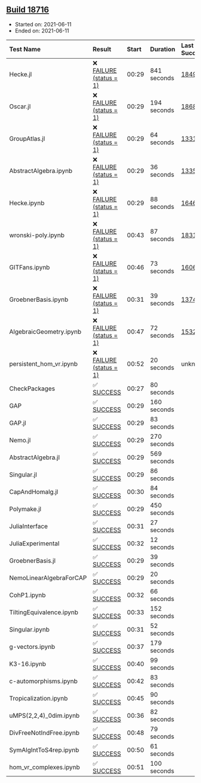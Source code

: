 ## [Build 18716](https://oscarci.mathematik.uni-kl.de/job/oscar/18716/)

* Started on: 2021-06-11
* Ended on: 2021-06-11

| Test Name    | Result | Start | Duration | Last Success | First Failure |
|:-------------|:-------|:------|:---------|:-------------|:--------------|
| Hecke.jl | ❌ [FAILURE (status = 1)](https://oscarci.mathematik.uni-kl.de/job/oscar/18716/artifact/logs/build-18716/Hecke.jl.log) | 00:29 | 841 seconds | [18490](https://oscarci.mathematik.uni-kl.de/job/oscar/18490/) | [18491](https://oscarci.mathematik.uni-kl.de/job/oscar/18491/) |
| Oscar.jl | ❌ [FAILURE (status = 1)](https://oscarci.mathematik.uni-kl.de/job/oscar/18716/artifact/logs/build-18716/Oscar.jl.log) | 00:29 | 194 seconds | [18684](https://oscarci.mathematik.uni-kl.de/job/oscar/18684/) | [18685](https://oscarci.mathematik.uni-kl.de/job/oscar/18685/) |
| GroupAtlas.jl | ❌ [FAILURE (status = 1)](https://oscarci.mathematik.uni-kl.de/job/oscar/18716/artifact/logs/build-18716/GroupAtlas.jl.log) | 00:29 | 64 seconds | [13311](https://oscarci.mathematik.uni-kl.de/job/oscar/13311/) | [13312](https://oscarci.mathematik.uni-kl.de/job/oscar/13312/) |
| AbstractAlgebra.ipynb | ❌ [FAILURE (status = 1)](https://oscarci.mathematik.uni-kl.de/job/oscar/18716/artifact/logs/build-18716/AbstractAlgebra.ipynb.log) | 00:29 | 36 seconds | [13355](https://oscarci.mathematik.uni-kl.de/job/oscar/13355/) | [13356](https://oscarci.mathematik.uni-kl.de/job/oscar/13356/) |
| Hecke.ipynb | ❌ [FAILURE (status = 1)](https://oscarci.mathematik.uni-kl.de/job/oscar/18716/artifact/logs/build-18716/Hecke.ipynb.log) | 00:29 | 88 seconds | [16463](https://oscarci.mathematik.uni-kl.de/job/oscar/16463/) | [16464](https://oscarci.mathematik.uni-kl.de/job/oscar/16464/) |
| wronski-poly.ipynb | ❌ [FAILURE (status = 1)](https://oscarci.mathematik.uni-kl.de/job/oscar/18716/artifact/logs/build-18716/wronski-poly.ipynb.log) | 00:43 | 87 seconds | [18314](https://oscarci.mathematik.uni-kl.de/job/oscar/18314/) | [18315](https://oscarci.mathematik.uni-kl.de/job/oscar/18315/) |
| GITFans.ipynb | ❌ [FAILURE (status = 1)](https://oscarci.mathematik.uni-kl.de/job/oscar/18716/artifact/logs/build-18716/GITFans.ipynb.log) | 00:46 | 73 seconds | [16068](https://oscarci.mathematik.uni-kl.de/job/oscar/16068/) | [16069](https://oscarci.mathematik.uni-kl.de/job/oscar/16069/) |
| GroebnerBasis.ipynb | ❌ [FAILURE (status = 1)](https://oscarci.mathematik.uni-kl.de/job/oscar/18716/artifact/logs/build-18716/GroebnerBasis.ipynb.log) | 00:31 | 39 seconds | [13748](https://oscarci.mathematik.uni-kl.de/job/oscar/13748/) | [13749](https://oscarci.mathematik.uni-kl.de/job/oscar/13749/) |
| AlgebraicGeometry.ipynb | ❌ [FAILURE (status = 1)](https://oscarci.mathematik.uni-kl.de/job/oscar/18716/artifact/logs/build-18716/AlgebraicGeometry.ipynb.log) | 00:47 | 72 seconds | [15322](https://oscarci.mathematik.uni-kl.de/job/oscar/15322/) | [15323](https://oscarci.mathematik.uni-kl.de/job/oscar/15323/) |
| persistent_hom_vr.ipynb | ❌ [FAILURE (status = 1)](https://oscarci.mathematik.uni-kl.de/job/oscar/18716/artifact/logs/build-18716/persistent_hom_vr.ipynb.log) | 00:52 | 20 seconds | unknown | unknown |
| CheckPackages | ✅ [SUCCESS](https://oscarci.mathematik.uni-kl.de/job/oscar/18716/artifact/logs/build-18716/CheckPackages.log) | 00:27 | 80 seconds |  |  |
| GAP | ✅ [SUCCESS](https://oscarci.mathematik.uni-kl.de/job/oscar/18716/artifact/logs/build-18716/GAP.log) | 00:29 | 160 seconds |  |  |
| GAP.jl | ✅ [SUCCESS](https://oscarci.mathematik.uni-kl.de/job/oscar/18716/artifact/logs/build-18716/GAP.jl.log) | 00:29 | 83 seconds |  |  |
| Nemo.jl | ✅ [SUCCESS](https://oscarci.mathematik.uni-kl.de/job/oscar/18716/artifact/logs/build-18716/Nemo.jl.log) | 00:29 | 270 seconds |  |  |
| AbstractAlgebra.jl | ✅ [SUCCESS](https://oscarci.mathematik.uni-kl.de/job/oscar/18716/artifact/logs/build-18716/AbstractAlgebra.jl.log) | 00:29 | 569 seconds |  |  |
| Singular.jl | ✅ [SUCCESS](https://oscarci.mathematik.uni-kl.de/job/oscar/18716/artifact/logs/build-18716/Singular.jl.log) | 00:29 | 86 seconds |  |  |
| CapAndHomalg.jl | ✅ [SUCCESS](https://oscarci.mathematik.uni-kl.de/job/oscar/18716/artifact/logs/build-18716/CapAndHomalg.jl.log) | 00:30 | 84 seconds |  |  |
| Polymake.jl | ✅ [SUCCESS](https://oscarci.mathematik.uni-kl.de/job/oscar/18716/artifact/logs/build-18716/Polymake.jl.log) | 00:29 | 450 seconds |  |  |
| JuliaInterface | ✅ [SUCCESS](https://oscarci.mathematik.uni-kl.de/job/oscar/18716/artifact/logs/build-18716/JuliaInterface.log) | 00:31 | 27 seconds |  |  |
| JuliaExperimental | ✅ [SUCCESS](https://oscarci.mathematik.uni-kl.de/job/oscar/18716/artifact/logs/build-18716/JuliaExperimental.log) | 00:32 | 12 seconds |  |  |
| GroebnerBasis.jl | ✅ [SUCCESS](https://oscarci.mathematik.uni-kl.de/job/oscar/18716/artifact/logs/build-18716/GroebnerBasis.jl.log) | 00:29 | 39 seconds |  |  |
| NemoLinearAlgebraForCAP | ✅ [SUCCESS](https://oscarci.mathematik.uni-kl.de/job/oscar/18716/artifact/logs/build-18716/NemoLinearAlgebraForCAP.log) | 00:29 | 20 seconds |  |  |
| CohP1.ipynb | ✅ [SUCCESS](https://oscarci.mathematik.uni-kl.de/job/oscar/18716/artifact/logs/build-18716/CohP1.ipynb.log) | 00:32 | 66 seconds |  |  |
| TiltingEquivalence.ipynb | ✅ [SUCCESS](https://oscarci.mathematik.uni-kl.de/job/oscar/18716/artifact/logs/build-18716/TiltingEquivalence.ipynb.log) | 00:33 | 152 seconds |  |  |
| Singular.ipynb | ✅ [SUCCESS](https://oscarci.mathematik.uni-kl.de/job/oscar/18716/artifact/logs/build-18716/Singular.ipynb.log) | 00:31 | 52 seconds |  |  |
| g-vectors.ipynb | ✅ [SUCCESS](https://oscarci.mathematik.uni-kl.de/job/oscar/18716/artifact/logs/build-18716/g-vectors.ipynb.log) | 00:37 | 179 seconds |  |  |
| K3-16.ipynb | ✅ [SUCCESS](https://oscarci.mathematik.uni-kl.de/job/oscar/18716/artifact/logs/build-18716/K3-16.ipynb.log) | 00:40 | 99 seconds |  |  |
| c-automorphisms.ipynb | ✅ [SUCCESS](https://oscarci.mathematik.uni-kl.de/job/oscar/18716/artifact/logs/build-18716/c-automorphisms.ipynb.log) | 00:42 | 83 seconds |  |  |
| Tropicalization.ipynb | ✅ [SUCCESS](https://oscarci.mathematik.uni-kl.de/job/oscar/18716/artifact/logs/build-18716/Tropicalization.ipynb.log) | 00:45 | 90 seconds |  |  |
| uMPS(2,2,4)_0dim.ipynb | ✅ [SUCCESS](https://oscarci.mathematik.uni-kl.de/job/oscar/18716/artifact/logs/build-18716/uMPS-2-2-4-_0dim.ipynb.log) | 00:36 | 82 seconds |  |  |
| DivFreeNotIndFree.ipynb | ✅ [SUCCESS](https://oscarci.mathematik.uni-kl.de/job/oscar/18716/artifact/logs/build-18716/DivFreeNotIndFree.ipynb.log) | 00:48 | 79 seconds |  |  |
| SymAlgIntToS4rep.ipynb | ✅ [SUCCESS](https://oscarci.mathematik.uni-kl.de/job/oscar/18716/artifact/logs/build-18716/SymAlgIntToS4rep.ipynb.log) | 00:50 | 61 seconds |  |  |
| hom_vr_complexes.ipynb | ✅ [SUCCESS](https://oscarci.mathematik.uni-kl.de/job/oscar/18716/artifact/logs/build-18716/hom_vr_complexes.ipynb.log) | 00:51 | 100 seconds |  |  |
